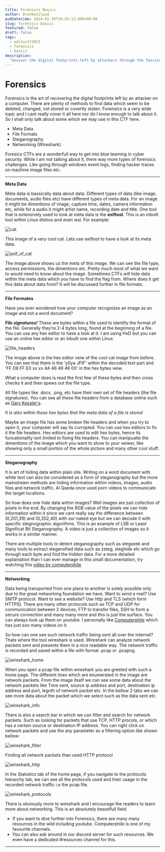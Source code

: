 ```yaml
---
title: Forensics Basics
author: DrunkenCloud
pubDatetime: 2024-01-10T16:55:12.000+00:00
slug: forensics-basics
featured: false
draft: false
tags:
  - editactf2023
  - forensics
  - basics
description:
  "Uncover the digital footprints left by attackers through the fascinating world of Forensics. Explore techniques such as Metadata analysis, File Formats, Steganography, and Networking. Gain insights into blue teaming in cybersecurity, learning to analyze event logs, detect hidden data, and more. Forensics CTF challenges provide a gateway to a broader understanding of cybersecurity."
---
```

#  Forensics

Forensics is the art of recovering the digital footprints left by an attacker on a computer. There are plenty of methods to find data which seem to be deleted, changed, not stored or covertly stolen. Forensics is a very wide topic and I cant really cover it all here nor do I know enough to talk about it. So I shall only talk about some which we may use in this CTF here.
* Meta Data
* File Formats
* Steganography
* Networking (Wireshark)

Foresics CTFs are a wonderfull way to get into blue teaming in cyber security. While I am not talking about it, there way more types of forensics challenges. Like going through windows event logs, finding hacker traces on machine image files etc.

---

**Meta Data**

Meta data is bassically data about data. Different types of data (like image, documents, audio files etc) have different types of meta data. For an image it might be dimentions of image, capture time, dates, camera information etc, while for a audio it might artist name, recording date and title.
One tool that is extensively used to look at meta data is the **exiftool**. This is an inbuilt tool within Linux distros and even wsl. For example:

![cat](https://hackmd.io/_uploads/B1P0_cOrT.jpg)

This image of a very cool cat. Lets use exiftool to have a look at its meta data.

![exif_of_cat](https://hackmd.io/_uploads/SJjQFquB6.jpg)

The image above shows us the meta of this image. We can see the file type, access permissions, the dimentions etc. Pretty much most of what we want to would need to know about the image.
Sometimes CTFs will hide data within the meta data which you have to find the flag from.
Where does it get this data about data from? It will be discussed further in file formats.



---

**File Formates**

Have you ever wondered how your computer recognizes an image as an image and not a word document?

***File signatures!*** These are bytes within a file used to identify the format of the file. Generally they’re 2-4 bytes long, found at the beginning of a file. You can use any hex editor to have a look at it. I am using HxD but you can use an online hex editor or an inbuilt one within Linux.

![file_headers](https://hackmd.io/_uploads/rktisqOrT.jpg)

The image above is the hex editor veiw of the cool cat image from before. You can see that there is the 'y0ya JFIF' within the decoded text part and 'FF D8 FF E0 xx xx 4A 46
49 46 00' in the hex bytes veiw.

What a computer does is read the first few of these bytes and then cross checks it and then spews out the file type.

All file types like .docx, .png, etc have their own set of file headers (the file signatures). You can see all these file headers from a database online such as [Gary Kessler's](https://www.garykessler.net/library/file_sigs.html).

*It is also within these hex bytes that the meta data of a file is stored*

Maybe an image file has some broken file headers and when you try to open it, your computer will say its curropted. You can use hex editors to fix it the file headers. 
Hex editors are used to edit hex bytes, hence its funcationailty isnt limited to fixing file headers. You can manipualte the dimentions of the image which you want to show to your veiwer, like showing only a small portion of the whole picture and many other cool stuff.


---

**Steganography**

It is art of hiding data within plain site. Writing on a word document with white text can also be considered as a form of steganography but the more mainstream methods are hiding information within videos, images, audio files and network traffic. Al Qaeda once used porn videos to communicate the target locations.

So how does one hide data within images? Well images are just collection of pixels in the end. By changing the RGB value of the pixels we can hide information within it since we cant really say the difference between (0,201,39) and (0,202,40) with our naked eye but we can decode it with specific stegnographic algorithms. This is an example of LSB or Least Significat Bit Steganography. A video is just a collection of images so it works in a similar manner.

There are multiple tools to detect steganography such as stegseek and many tools to extract steganofied data such as zsteg, steghide etc which go through each byte and find the hidden data. For a more detailed explaination than I can ever manage in this small documentation, try watching this [video by computerphile](https://www.youtube.com/watch?v=TWEXCYQKyDc&t=697s)



---

**Networking**

Data being transported from one place to another is solely possible only due to the great networking foundation we have. Want to send a mail? Use SMTP protocol. Want to see a website? Use http and TLS (which form HTTPS).
There are many other protocols such as TCP and UDP for communication between 2 devices, FTP to transfer files, SSH to form a secure connection  and many many more and this is just the surface. You can always look up them on youtube. I personally like [Computerphile](https://www.youtube.com/@Computerphile) which has just soo many videos on it.

So how can one see such network traffic being sent all over the internet? Thats where the tool wireshark is used. Wireshark can analyze network packets sent and presents them in a nice readable way. The network traffic is recorded and saved within a file with format .pcap or .pcapng.

![wireshark_home](https://hackmd.io/_uploads/SklFPs_HT.jpg)

When you open a pcap file within wireshark you are greeted with such a home page. The different lines which are enumerated in the image are network packets. From the image itself we can see some data about the network packets like Time sent, source ip address and port, destination ip address and port, legnth of network packet etc. In the bellow 2 tabs we can see more data about the packet which we select such as the data sent etc.

![wireshark_info](https://hackmd.io/_uploads/ry-1ujuSp.jpg)

There is also a search bar in which we can filter and search for network packets. Such as looking for packets that use TCP, HTTP procols, or which has a certain source or destination IP address. You can right click on network packets and use the any parameter as a filtering option like shown bellow:

![wireshark_filter](https://hackmd.io/_uploads/BJBDKsuBa.jpg)

Finding all network packets than used HTTP protocol

![wireshark_http](https://hackmd.io/_uploads/HJdAvjuST.jpg)

In the Statistics tab of the home page, if you navigate to the protocols hierarchy tab, we can see all the protocols used and their usage in the recorded network traffic i.e the pcap file.

![wireshark_protocols](https://hackmd.io/_uploads/HysTDouSa.jpg)

There is obviously more to wireshark and I encourage the readers to learn more about networking. This is an absolutely beautifull field.

* If you want to dive further into Forensics, there are many many resources in the wild including youtube. Computerphile is one of my favourite channels.
* You can also ask around in our discord server for such resources. We even have a dedicated #resources channel for this.



---

